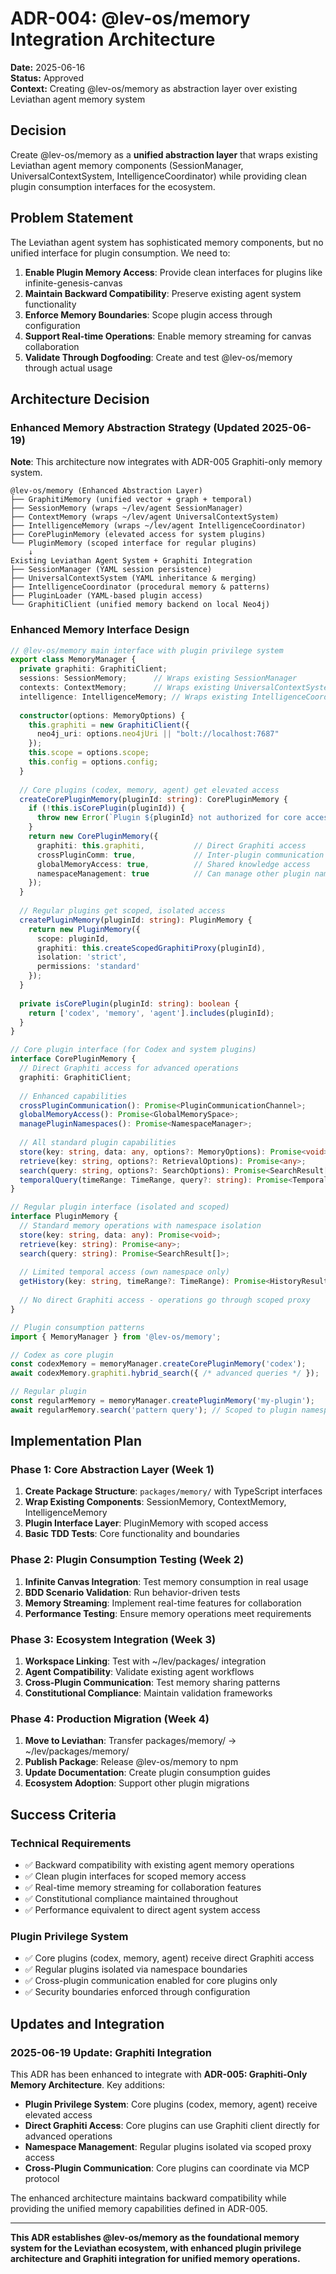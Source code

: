 # ADR-004: @lev-os/memory Integration Architecture

**Date:** 2025-06-16  
**Status:** Approved  
**Context:** Creating @lev-os/memory as abstraction layer over existing Leviathan agent memory system

## Decision

Create @lev-os/memory as a **unified abstraction layer** that wraps existing Leviathan agent memory components (SessionManager, UniversalContextSystem, IntelligenceCoordinator) while providing clean plugin consumption interfaces for the ecosystem.

## Problem Statement

The Leviathan agent system has sophisticated memory components, but no unified interface for plugin consumption. We need to:

1. **Enable Plugin Memory Access**: Provide clean interfaces for plugins like infinite-genesis-canvas
2. **Maintain Backward Compatibility**: Preserve existing agent system functionality
3. **Enforce Memory Boundaries**: Scope plugin access through configuration
4. **Support Real-time Operations**: Enable memory streaming for canvas collaboration
5. **Validate Through Dogfooding**: Create and test @lev-os/memory through actual usage

## Architecture Decision

### **Enhanced Memory Abstraction Strategy (Updated 2025-06-19)**

**Note**: This architecture now integrates with ADR-005 Graphiti-only memory system.

```
@lev-os/memory (Enhanced Abstraction Layer)
├── GraphitiMemory (unified vector + graph + temporal)
├── SessionMemory (wraps ~/lev/agent SessionManager)
├── ContextMemory (wraps ~/lev/agent UniversalContextSystem)  
├── IntelligenceMemory (wraps ~/lev/agent IntelligenceCoordinator)
├── CorePluginMemory (elevated access for system plugins)
└── PluginMemory (scoped interface for regular plugins)
    ↓
Existing Leviathan Agent System + Graphiti Integration
├── SessionManager (YAML session persistence)
├── UniversalContextSystem (YAML inheritance & merging)
├── IntelligenceCoordinator (procedural memory & patterns)
├── PluginLoader (YAML-based plugin access)
└── GraphitiClient (unified memory backend on local Neo4j)
```

### **Enhanced Memory Interface Design**
```typescript
// @lev-os/memory main interface with plugin privilege system
export class MemoryManager {
  private graphiti: GraphitiClient;
  sessions: SessionMemory;      // Wraps existing SessionManager
  contexts: ContextMemory;      // Wraps existing UniversalContextSystem
  intelligence: IntelligenceMemory; // Wraps existing IntelligenceCoordinator
  
  constructor(options: MemoryOptions) {
    this.graphiti = new GraphitiClient({
      neo4j_uri: options.neo4jUri || "bolt://localhost:7687"
    });
    this.scope = options.scope;
    this.config = options.config;
  }
  
  // Core plugins (codex, memory, agent) get elevated access
  createCorePluginMemory(pluginId: string): CorePluginMemory {
    if (!this.isCorePlugin(pluginId)) {
      throw new Error(`Plugin ${pluginId} not authorized for core access`);
    }
    return new CorePluginMemory({
      graphiti: this.graphiti,           // Direct Graphiti access
      crossPluginComm: true,             // Inter-plugin communication
      globalMemoryAccess: true,          // Shared knowledge access
      namespaceManagement: true          // Can manage other plugin namespaces
    });
  }
  
  // Regular plugins get scoped, isolated access
  createPluginMemory(pluginId: string): PluginMemory {
    return new PluginMemory({
      scope: pluginId,
      graphiti: this.createScopedGraphitiProxy(pluginId),
      isolation: 'strict',
      permissions: 'standard'
    });
  }
  
  private isCorePlugin(pluginId: string): boolean {
    return ['codex', 'memory', 'agent'].includes(pluginId);
  }
}

// Core plugin interface (for Codex and system plugins)
interface CorePluginMemory {
  // Direct Graphiti access for advanced operations
  graphiti: GraphitiClient;
  
  // Enhanced capabilities
  crossPluginCommunication(): Promise<PluginCommunicationChannel>;
  globalMemoryAccess(): Promise<GlobalMemorySpace>;
  managePluginNamespaces(): Promise<NamespaceManager>;
  
  // All standard plugin capabilities
  store(key: string, data: any, options?: MemoryOptions): Promise<void>;
  retrieve(key: string, options?: RetrievalOptions): Promise<any>;
  search(query: string, options?: SearchOptions): Promise<SearchResult[]>;
  temporalQuery(timeRange: TimeRange, query?: string): Promise<TemporalResult[]>;
}

// Regular plugin interface (isolated and scoped)
interface PluginMemory {
  // Standard memory operations with namespace isolation
  store(key: string, data: any): Promise<void>;
  retrieve(key: string): Promise<any>;
  search(query: string): Promise<SearchResult[]>;
  
  // Limited temporal access (own namespace only)
  getHistory(key: string, timeRange?: TimeRange): Promise<HistoryResult[]>;
  
  // No direct Graphiti access - operations go through scoped proxy
}

// Plugin consumption patterns
import { MemoryManager } from '@lev-os/memory';

// Codex as core plugin
const codexMemory = memoryManager.createCorePluginMemory('codex');
await codexMemory.graphiti.hybrid_search({ /* advanced queries */ });

// Regular plugin
const regularMemory = memoryManager.createPluginMemory('my-plugin');
await regularMemory.search('pattern query'); // Scoped to plugin namespace
```

## Implementation Plan

### **Phase 1: Core Abstraction Layer (Week 1)**
1. **Create Package Structure**: `packages/memory/` with TypeScript interfaces
2. **Wrap Existing Components**: SessionMemory, ContextMemory, IntelligenceMemory
3. **Plugin Interface Layer**: PluginMemory with scoped access
4. **Basic TDD Tests**: Core functionality and boundaries

### **Phase 2: Plugin Consumption Testing (Week 2)**
1. **Infinite Canvas Integration**: Test memory consumption in real usage
2. **BDD Scenario Validation**: Run behavior-driven tests
3. **Memory Streaming**: Implement real-time features for collaboration
4. **Performance Testing**: Ensure memory operations meet requirements

### **Phase 3: Ecosystem Integration (Week 3)**
1. **Workspace Linking**: Test with ~/lev/packages/ integration
2. **Agent Compatibility**: Validate existing agent workflows
3. **Cross-Plugin Communication**: Test memory sharing patterns
4. **Constitutional Compliance**: Maintain validation frameworks

### **Phase 4: Production Migration (Week 4)**
1. **Move to Leviathan**: Transfer packages/memory/ → ~/lev/packages/memory/
2. **Publish Package**: Release @lev-os/memory to npm
3. **Update Documentation**: Create plugin consumption guides
4. **Ecosystem Adoption**: Support other plugin migrations

## Success Criteria

### **Technical Requirements**
- ✅ Backward compatibility with existing agent memory operations
- ✅ Clean plugin interfaces for scoped memory access
- ✅ Real-time memory streaming for collaboration features
- ✅ Constitutional compliance maintained throughout
- ✅ Performance equivalent to direct agent system access

### **Plugin Privilege System**
- ✅ Core plugins (codex, memory, agent) receive direct Graphiti access
- ✅ Regular plugins isolated via namespace boundaries
- ✅ Cross-plugin communication enabled for core plugins only
- ✅ Security boundaries enforced through configuration

## Updates and Integration

### **2025-06-19 Update: Graphiti Integration**
This ADR has been enhanced to integrate with **ADR-005: Graphiti-Only Memory Architecture**. Key additions:

- **Plugin Privilege System**: Core plugins (codex, memory, agent) receive elevated access
- **Direct Graphiti Access**: Core plugins can use Graphiti client directly for advanced operations
- **Namespace Management**: Regular plugins isolated via scoped proxy access
- **Cross-Plugin Communication**: Core plugins can coordinate via MCP protocol

The enhanced architecture maintains backward compatibility while providing the unified memory capabilities defined in ADR-005.

---

**This ADR establishes @lev-os/memory as the foundational memory system for the Leviathan ecosystem, with enhanced plugin privilege architecture and Graphiti integration for unified memory operations.**